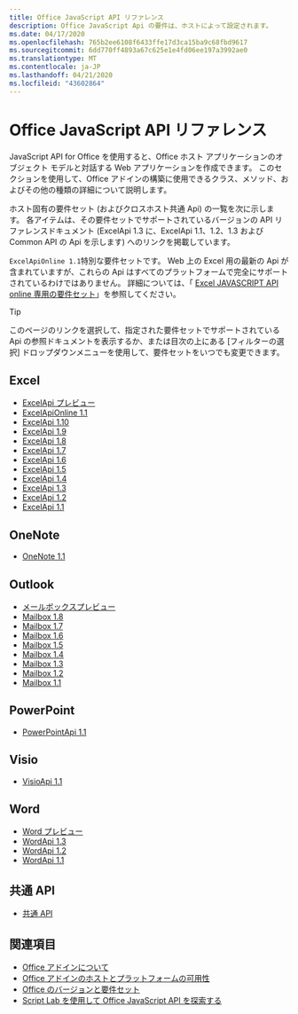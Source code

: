 ```yaml
---
title: Office JavaScript API リファレンス
description: Office JavaScript Api の要件は、ホストによって設定されます。
ms.date: 04/17/2020
ms.openlocfilehash: 765b2ee6108f6433ffe17d3ca15ba9c68fbd9617
ms.sourcegitcommit: 6dd770ff4893a67c625e1e4fd06ee197a3992ae0
ms.translationtype: MT
ms.contentlocale: ja-JP
ms.lasthandoff: 04/21/2020
ms.locfileid: "43602864"
---
```

# <a name="office-javascript-api-reference"></a>Office JavaScript API リファレンス

JavaScript API for Office を使用すると、Office ホスト アプリケーションのオブジェクト モデルと対話する Web アプリケーションを作成できます。 このセクションを使用して、Office アドインの構築に使用できるクラス、メソッド、およびその他の種類の詳細について説明します。

ホスト固有の要件セット (およびクロスホスト共通 Api) の一覧を次に示します。 各アイテムは、その要件セットでサポートされているバージョンの API リファレンスドキュメント (ExcelApi 1.3 に、ExcelApi 1.1、1.2、1.3 および Common API の Api を示します) へのリンクを掲載しています。

`ExcelApiOnline 1.1`特別な要件セットです。 Web 上の Excel 用の最新の Api が含まれていますが、これらの Api はすべてのプラットフォームで完全にサポートされているわけではありません。 詳細については、「 [Excel JAVASCRIPT API online 専用の要件セット](/office/dev/add-ins/reference/requirement-sets/excel-api-online-requirement-set)」を参照してください。

> [!TIP]
> このページのリンクを選択して、指定された要件セットでサポートされている Api の参照ドキュメントを表示するか、または目次の上にある [フィルターの選択] ドロップダウンメニューを使用して、要件セットをいつでも変更できます。

## <a name="excel"></a>Excel

- [ExcelApi プレビュー](/javascript/api/excel?view=excel-js-preview)
- [ExcelApiOnline 1.1](/javascript/api/excel?view=excel-js-online)
- [ExcelApi 1.10](/javascript/api/excel?view=excel-js-1.10)
- [ExcelApi 1.9](/javascript/api/excel?view=excel-js-1.9)
- [ExcelApi 1.8](/javascript/api/excel?view=excel-js-1.8)
- [ExcelApi 1.7](/javascript/api/excel?view=excel-js-1.7)
- [ExcelApi 1.6](/javascript/api/excel?view=excel-js-1.6)
- [ExcelApi 1.5](/javascript/api/excel?view=excel-js-1.5)
- [ExcelApi 1.4](/javascript/api/excel?view=excel-js-1.4)
- [ExcelApi 1.3](/javascript/api/excel?view=excel-js-1.3)
- [ExcelApi 1.2](/javascript/api/excel?view=excel-js-1.2)
- [ExcelApi 1.1](/javascript/api/excel?view=excel-js-1.1)

## <a name="onenote"></a>OneNote

- [OneNote 1.1](/javascript/api/onenote?view=onenote-js-1.1)

## <a name="outlook"></a>Outlook

- [メールボックスプレビュー](/javascript/api/outlook?view=outlook-js-preview)
- [Mailbox 1.8](/javascript/api/outlook?view=outlook-js-1.8)
- [Mailbox 1.7](/javascript/api/outlook?view=outlook-js-1.7)
- [Mailbox 1.6](/javascript/api/outlook?view=outlook-js-1.6)
- [Mailbox 1.5](/javascript/api/outlook?view=outlook-js-1.5)
- [Mailbox 1.4](/javascript/api/outlook?view=outlook-js-1.4)
- [Mailbox 1.3](/javascript/api/outlook?view=outlook-js-1.3)
- [Mailbox 1.2](/javascript/api/outlook?view=outlook-js-1.2)
- [Mailbox 1.1](/javascript/api/outlook?view=outlook-js-1.1)

## <a name="powerpoint"></a>PowerPoint

- [PowerPointApi 1.1](/javascript/api/powerpoint?view=powerpoint-js-1.1)

## <a name="visio"></a>Visio

- [VisioApi 1.1](/javascript/api/visio?view=visio-js-1.1)

## <a name="word"></a>Word

- [Word プレビュー](/javascript/api/word?view=word-js-preview)
- [WordApi 1.3](/javascript/api/word?view=word-js-1.3)
- [WordApi 1.2](/javascript/api/word?view=word-js-1.2)
- [WordApi 1.1](/javascript/api/word?view=word-js-1.1)

## <a name="common-api"></a>共通 API

- [共通 API](/javascript/api/office?view=common-js)

## <a name="see-also"></a>関連項目

- [Office アドインについて](/office/dev/add-ins/overview)
- [Office アドインのホストとプラットフォームの可用性](/office/dev/add-ins/overview/office-add-in-availability)
- [Office のバージョンと要件セット](/office/dev/add-ins/develop/office-versions-and-requirement-sets)
- [Script Lab を使用して Office JavaScript API を探索する](/office/dev/add-ins/overview/explore-with-script-lab)

